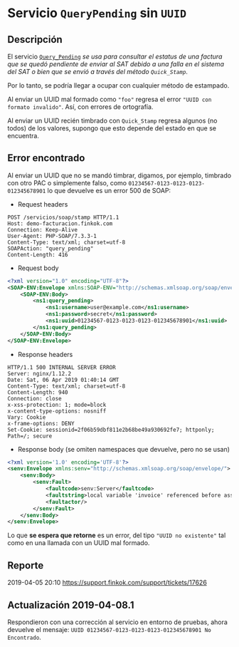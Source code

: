 # Servicio `QueryPending` sin `UUID`

## Descripción

El servicio [`Query_Pending`](https://wiki.finkok.com/doku.php?id=query_pending) *se usa para consultar el
estatus de una factura que se quedó pendiente de enviar al SAT debido a una falla en el sistema del SAT
o bien que se envió a través del método `Quick_Stamp`*.

Por lo tanto, se podría llegar a ocupar con cualquier método de estampado.

Al enviar un UUID mal formado como `"foo"` regresa el error `"UUID con formato invalido"`.
Así, con errores de ortografía.

Al enviar un UUID recién timbrado con `Quick_Stamp` regresa algunos (no todos) de los valores,
supongo que esto depende del estado en que se encuentra.

## Error encontrado

Al enviar un UUID que no se mandó timbrar, digamos, por ejemplo, timbrado con otro PAC o simplemente falso, como
`01234567-0123-0123-0123-012345678901` lo que devuelve es un error 500 de SOAP:

- Request headers

```text
POST /servicios/soap/stamp HTTP/1.1
Host: demo-facturacion.finkok.com
Connection: Keep-Alive
User-Agent: PHP-SOAP/7.3.3-1
Content-Type: text/xml; charset=utf-8
SOAPAction: "query_pending"
Content-Length: 416
```

- Request body

```xml
<?xml version="1.0" encoding="UTF-8"?>
<SOAP-ENV:Envelope xmlns:SOAP-ENV="http://schemas.xmlsoap.org/soap/envelope/" xmlns:ns1="http://facturacion.finkok.com/stamp">
    <SOAP-ENV:Body>
        <ns1:query_pending>
            <ns1:username>user@example.com</ns1:username>
            <ns1:password>secret</ns1:password>
            <ns1:uuid>01234567-0123-0123-0123-012345678901</ns1:uuid>
        </ns1:query_pending>
    </SOAP-ENV:Body>
</SOAP-ENV:Envelope>
```

- Response headers

```text
HTTP/1.1 500 INTERNAL SERVER ERROR
Server: nginx/1.12.2
Date: Sat, 06 Apr 2019 01:40:14 GMT
Content-Type: text/xml; charset=utf-8
Content-Length: 940
Connection: close
x-xss-protection: 1; mode=block
x-content-type-options: nosniff
Vary: Cookie
x-frame-options: DENY
Set-Cookie: sessionid=2f06b59dbf811e2b68be49a930692fe7; httponly; Path=/; secure
```

- Response body (se omiten namespaces que devuelve, pero no se usan)

```xml
<?xml version='1.0' encoding='UTF-8'?>
<senv:Envelope xmlns:senv="http://schemas.xmlsoap.org/soap/envelope/">
    <senv:Body>
        <senv:Fault>
            <faultcode>senv:Server</faultcode>
            <faultstring>local variable 'invoice' referenced before assignment</faultstring>
            <faultactor/>
        </senv:Fault>
    </senv:Body>
</senv:Envelope>
```

Lo que **se espera que retorne** es un error, del tipo `"UUID no existente"`
tal como en una llamada con un UUID mal formado.

## Reporte

2019-04-05 20:10 <https://support.finkok.com/support/tickets/17626>

## Actualización 2019-04-08.1

Respondieron con una corrección al servicio en entorno de pruebas, ahora devuelve el mensaje:
`UUID 01234567-0123-0123-0123-012345678901 No Encontrado`.
